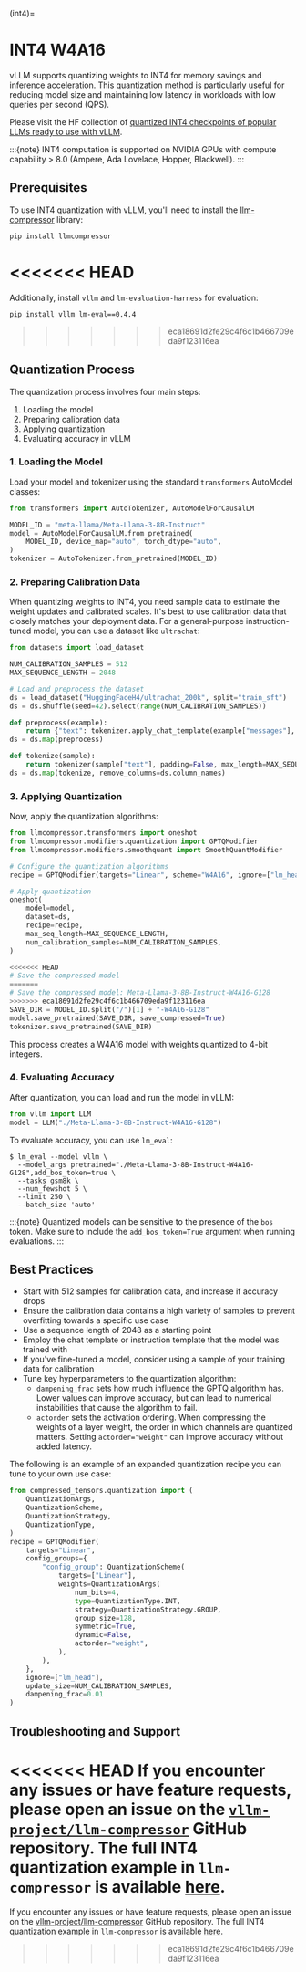 (int4)=

# INT4 W4A16

vLLM supports quantizing weights to INT4 for memory savings and inference acceleration. This quantization method is particularly useful for reducing model size and maintaining low latency in workloads with low queries per second (QPS).

Please visit the HF collection of [quantized INT4 checkpoints of popular LLMs ready to use with vLLM](https://huggingface.co/collections/neuralmagic/int4-llms-for-vllm-668ec34bf3c9fa45f857df2c).

:::{note}
INT4 computation is supported on NVIDIA GPUs with compute capability > 8.0 (Ampere, Ada Lovelace, Hopper, Blackwell).
:::

## Prerequisites

To use INT4 quantization with vLLM, you'll need to install the [llm-compressor](https://github.com/vllm-project/llm-compressor/) library:

```console
pip install llmcompressor
```

<<<<<<< HEAD
=======
Additionally, install `vllm` and `lm-evaluation-harness` for evaluation:

```console
pip install vllm lm-eval==0.4.4
```

>>>>>>> eca18691d2fe29c4f6c1b466709eda9f123116ea
## Quantization Process

The quantization process involves four main steps:

1. Loading the model
2. Preparing calibration data
3. Applying quantization
4. Evaluating accuracy in vLLM

### 1. Loading the Model

Load your model and tokenizer using the standard `transformers` AutoModel classes:

```python
from transformers import AutoTokenizer, AutoModelForCausalLM

MODEL_ID = "meta-llama/Meta-Llama-3-8B-Instruct"
model = AutoModelForCausalLM.from_pretrained(
    MODEL_ID, device_map="auto", torch_dtype="auto",
)
tokenizer = AutoTokenizer.from_pretrained(MODEL_ID)
```

### 2. Preparing Calibration Data

When quantizing weights to INT4, you need sample data to estimate the weight updates and calibrated scales.
It's best to use calibration data that closely matches your deployment data.
For a general-purpose instruction-tuned model, you can use a dataset like `ultrachat`:

```python
from datasets import load_dataset

NUM_CALIBRATION_SAMPLES = 512
MAX_SEQUENCE_LENGTH = 2048

# Load and preprocess the dataset
ds = load_dataset("HuggingFaceH4/ultrachat_200k", split="train_sft")
ds = ds.shuffle(seed=42).select(range(NUM_CALIBRATION_SAMPLES))

def preprocess(example):
    return {"text": tokenizer.apply_chat_template(example["messages"], tokenize=False)}
ds = ds.map(preprocess)

def tokenize(sample):
    return tokenizer(sample["text"], padding=False, max_length=MAX_SEQUENCE_LENGTH, truncation=True, add_special_tokens=False)
ds = ds.map(tokenize, remove_columns=ds.column_names)
```

### 3. Applying Quantization

Now, apply the quantization algorithms:

```python
from llmcompressor.transformers import oneshot
from llmcompressor.modifiers.quantization import GPTQModifier
from llmcompressor.modifiers.smoothquant import SmoothQuantModifier

# Configure the quantization algorithms
recipe = GPTQModifier(targets="Linear", scheme="W4A16", ignore=["lm_head"])

# Apply quantization
oneshot(
    model=model,
    dataset=ds,
    recipe=recipe,
    max_seq_length=MAX_SEQUENCE_LENGTH,
    num_calibration_samples=NUM_CALIBRATION_SAMPLES,
)

<<<<<<< HEAD
# Save the compressed model
=======
# Save the compressed model: Meta-Llama-3-8B-Instruct-W4A16-G128
>>>>>>> eca18691d2fe29c4f6c1b466709eda9f123116ea
SAVE_DIR = MODEL_ID.split("/")[1] + "-W4A16-G128"
model.save_pretrained(SAVE_DIR, save_compressed=True)
tokenizer.save_pretrained(SAVE_DIR)
```

This process creates a W4A16 model with weights quantized to 4-bit integers.

### 4. Evaluating Accuracy

After quantization, you can load and run the model in vLLM:

```python
from vllm import LLM
model = LLM("./Meta-Llama-3-8B-Instruct-W4A16-G128")
```

To evaluate accuracy, you can use `lm_eval`:

```console
$ lm_eval --model vllm \
  --model_args pretrained="./Meta-Llama-3-8B-Instruct-W4A16-G128",add_bos_token=true \
  --tasks gsm8k \
  --num_fewshot 5 \
  --limit 250 \
  --batch_size 'auto'
```

:::{note}
Quantized models can be sensitive to the presence of the `bos` token. Make sure to include the `add_bos_token=True` argument when running evaluations.
:::

## Best Practices

- Start with 512 samples for calibration data, and increase if accuracy drops
- Ensure the calibration data contains a high variety of samples to prevent overfitting towards a specific use case
- Use a sequence length of 2048 as a starting point
- Employ the chat template or instruction template that the model was trained with
- If you've fine-tuned a model, consider using a sample of your training data for calibration
- Tune key hyperparameters to the quantization algorithm:
  - `dampening_frac` sets how much influence the GPTQ algorithm has. Lower values can improve accuracy, but can lead to numerical instabilities that cause the algorithm to fail.
  - `actorder` sets the activation ordering. When compressing the weights of a layer weight, the order in which channels are quantized matters. Setting `actorder="weight"` can improve accuracy without added latency.

The following is an example of an expanded quantization recipe you can tune to your own use case:

```python
from compressed_tensors.quantization import (
    QuantizationArgs,
    QuantizationScheme,
    QuantizationStrategy,
    QuantizationType,
) 
recipe = GPTQModifier(
    targets="Linear",
    config_groups={
        "config_group": QuantizationScheme(
            targets=["Linear"],
            weights=QuantizationArgs(
                num_bits=4,
                type=QuantizationType.INT,
                strategy=QuantizationStrategy.GROUP,
                group_size=128,
                symmetric=True,
                dynamic=False,
                actorder="weight",
            ),
        ),
    },
    ignore=["lm_head"],
    update_size=NUM_CALIBRATION_SAMPLES,
    dampening_frac=0.01
)
```

## Troubleshooting and Support

<<<<<<< HEAD
If you encounter any issues or have feature requests, please open an issue on the [`vllm-project/llm-compressor`](https://github.com/vllm-project/llm-compressor) GitHub repository. The full INT4 quantization example in `llm-compressor` is available [here](https://github.com/vllm-project/llm-compressor/blob/main/examples/quantization_w4a16/llama3_example.py).
=======
If you encounter any issues or have feature requests, please open an issue on the [vllm-project/llm-compressor](https://github.com/vllm-project/llm-compressor/issues) GitHub repository. The full INT4 quantization example in `llm-compressor` is available [here](https://github.com/vllm-project/llm-compressor/blob/main/examples/quantization_w4a16/llama3_example.py).
>>>>>>> eca18691d2fe29c4f6c1b466709eda9f123116ea
